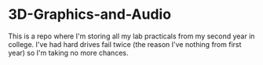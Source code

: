 3D-Graphics-and-Audio
=====================

This is a repo where I'm storing all my lab practicals from my second year in college.
I've had hard drives fail twice (the reason I've nothing from first year) so I'm taking no more chances.